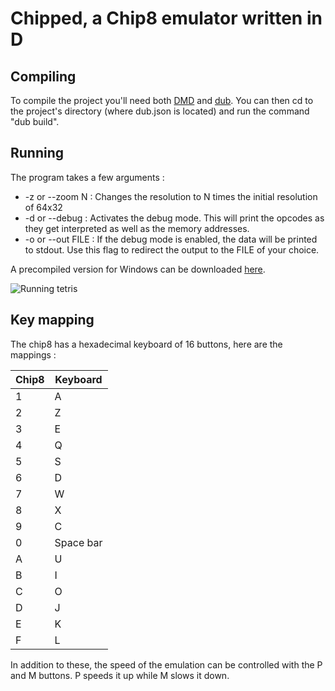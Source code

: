 Chipped, a Chip8 emulator written in D
======================================

Compiling
---------

To compile the project you'll need both [DMD](http://dlang.org/download.html) and [dub](http://code.dlang.org/download). You can then cd to the project's directory (where dub.json is located) and run the command "dub build".

Running
-------

The program takes a few arguments :

* -z or --zoom N : Changes the resolution to N times the initial resolution of 64x32
* -d or --debug : Activates the debug mode. This will print the opcodes as they get interpreted as well as the memory addresses.
* -o or --out FILE : If the debug mode is enabled, the data will be printed to stdout. Use this flag to redirect the output to the FILE of your choice.

A precompiled version for Windows can be downloaded [here](https://drive.google.com/file/d/0B0q6zR75es1eMWhhM2tvblF3UEE/edit?usp=sharing).

![Running tetris](https://github.com/azihassan/ChippeD/raw/master/tetris.png "Running tetris")


Key mapping
-----------

The chip8 has a hexadecimal keyboard of 16 buttons, here are the mappings :

|Chip8 | Keyboard |
|------|----------|
| 1 | A |
| 2 | Z |
| 3 | E |
| 4 | Q |
| 5 | S |
| 6 | D |
| 7 | W |
| 8 | X |
| 9 | C |
| 0 | Space bar |
| A | U |
| B | I |
| C | O |
| D | J |
| E | K |
| F | L |


In addition to these, the speed of the emulation can be controlled with the P and M buttons. P speeds it up while M slows it down.

